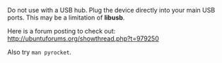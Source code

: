 Do not use with a USB hub.  Plug the device directly into your main USB ports.  This may be a limitation of **libusb**.

Here is a forum posting to check out: http://ubuntuforums.org/showthread.php?t=979250

Also try `man pyrocket`.